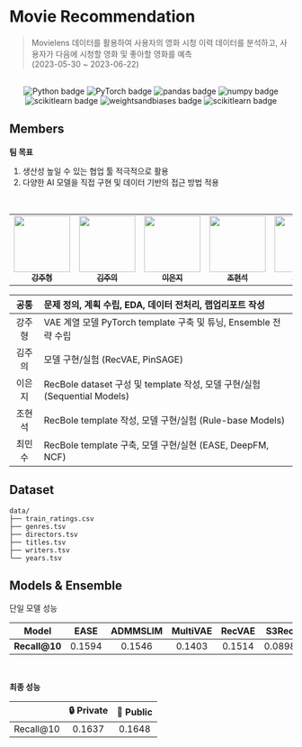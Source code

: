 # Movie Recommendation
> Movielens 데이터를 활용하여 사용자의 영화 시청 이력 데이터를 분석하고, 사용자가 다음에 시청할 영화 및 좋아할 영화를 예측  
> (2023-05-30 ~ 2023-06-22)

<br>
<div align="center">
<img src="https://img.shields.io/badge/Python-3776AB?logo=Python&logoColor=white" alt="Python badge">
  <img src="https://img.shields.io/badge/PyTorch-EE4C2C?logo=PyTorch&logoColor=white" alt="PyTorch badge">
  <img src="https://img.shields.io/badge/pandas-150458?logo=pandas&logoColor=white" alt="pandas badge">
  <img src="https://img.shields.io/badge/numpy-013243?logo=numpy&logoColor=white" alt="numpy badge">
   <img src="https://img.shields.io/badge/scikit learn-F7931E?logo=scikitlearn&logoColor=white" alt="scikitlearn badge">
  <img src="https://img.shields.io/badge/wandb-FFBE00?logo=weightsandbiases&logoColor=white" alt="weightsandbiases badge">
 <img src="https://img.shields.io/badge/-Sweep-orange" alt="scikitlearn badge">
</div>
 
## Members

**팀 목표**
1. 생산성 높일 수 있는 협업 툴 적극적으로 활용
2. 다양한 AI 모델을 직접 구현 및 데이터 기반의 접근 방법 적용

<br>

<div align="center">
<table>
  <tr>
     <td align="center">
        <a href="https://github.com/gangjoohyeong">
          <img src="https://avatars.githubusercontent.com/u/93419379?v=4" width="100px" alt=""/><br />
          <sub><b>강주형</b></sub>
        </a><br/>
    </td>
    <td align="center">
        <a href="https://github.com/watchstep">
          <img src="https://avatars.githubusercontent.com/u/88659167?v=4" width="100px" alt=""/><br />
          <sub><b>김주의</b></sub>
        </a><br/>
    </td>
    <td align="center">
        <a href="https://github.com/eunjios">
          <img src="https://avatars.githubusercontent.com/u/77034159?v=4" width="100px" alt=""/><br />
          <sub><b>이은지</b></sub>
        </a><br/>
    </td>
    <td align="center">
        <a href="https://github.com/hoyajigi">
          <img src="https://avatars.githubusercontent.com/u/1335881?v=4" width="100px" alt=""/><br />
          <sub><b>조현석</b></sub>
        </a><br/>
    </td>
    <td align="center">
        <a href="https://github.com/MSGitt">
          <img src="https://avatars.githubusercontent.com/u/121923924?v=4" width="100px" alt=""/><br />
          <sub><b>최민수</b></sub><br/>
        </a>
    </td>
  </tr>
</table>

| 공통 | 문제 정의, 계획 수립, EDA, 데이터 전처리, 랩업리포트 작성 |
| :---: | :--- |
| 강주형 |  VAE 계열 모델 PyTorch template 구축 및 튜닝, Ensemble 전략 수립 |
| 김주의 | 모델 구현/실험 (RecVAE, PinSAGE) |
| 이은지 | RecBole dataset 구성 및 template 작성, 모델 구현/실험 (Sequential Models) |
| 조현석 | RecBole template 작성, 모델 구현/실험 (Rule-base Models) |
| 최민수 | RecBole template 구축,  모델 구현/실현 (EASE, DeepFM, NCF) |
</div>

## Dataset

```
data/
├── train_ratings.csv
├── genres.tsv
├── directors.tsv
├── titles.tsv
├── writers.tsv
└── years.tsv
```

## Models & Ensemble

단일 모델 성능

| Model | EASE | ADMMSLIM | MultiVAE | RecVAE | S3Rec | GRU4Rec |
|:---------:|:------:|:----------:|:----------:|:--------:|:-------:|:---------:|
| **Recall@10** | 0.1594 | 0.1546 | 0.1403 | 0.1514 | 0.0898 | 0.051 |

<br>

**최종 성능**

||🔒 Private|🔑 Public|
|:---:|:---:|:---:|
|Recall@10|0.1637|0.1648|
